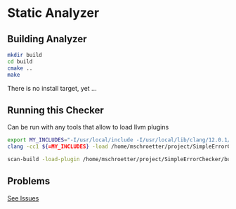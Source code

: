 # Static Analyzer #

## Building Analyzer ##

```bash
mkdir build
cd build
cmake ..
make
```

There is no install target, yet ...

## Running this Checker ##

Can be run with any tools that allow to load llvm plugins

```bash
export MY_INCLUDES="-I/usr/local/include -I/usr/local/lib/clang/12.0.1/include -I/usr/include"
clang -cc1 ${=MY_INCLUDES} -load /home/mschroetter/project/SimpleErrorChecker/build/SimpleErrorChecker.so -analyze -analyzer-checker=example.ErrorChecker ~/testerror.c
```

```bash
scan-build -load-plugin /home/mschroetter/project/SimpleErrorChecker/build/SimpleErrorChecker.so -enable-checker example.ErrorChecker -disable-checker unix.Malloc clang -c ~/testerror.c
```

## Problems ##

[See Issues](https://gitup.uni-potsdam.de/maxschro/llvm-static-analyzers/issues)
